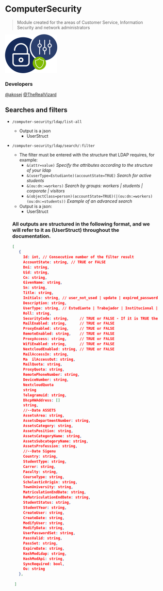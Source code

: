 # ComputerSecurity
> Module created for the areas of Customer Service, Information Security and network administrators

![logo](./seginfLogo.png)

### Developers
[@akosej](https://github.com/akosej)
[@TheRealVizard](https://github.com/TheRealVizard)


## Searches and filters
   + `/computer-security/ldap/list-all`
     + Output is a json
       + UserStruct
   + `/computer-security/ldap/search/:filter`
     + The filter must be entered with the structure that LDAP requires, for example:
       + `&(attr=value)` _Specify the attributes according to the structure of your ldap_
       + `&(userType=Estudiante)(accountState=TRUE)` _Search for active students_
       + `&(ou:dn:=workers)` _Search by groups: workers | students | corporate | visitors_
       + `&(objectClass=person)(accountState=TRUE)(|(ou:dn:=workers)(ou:dn:=students))` _Example of an advanced search_
       
      - Output is a json:
         + UserStruct
         
      ### All outputs are structured in the following format, and we will refer to it as (UserStruct) throughout the documentation.
     ```json
     [
        {
          Id: int, // Consecutive number of the filter result
          AccountState: string, // TRUE or FALSE
          Dni: string,
          Uid: string,
          Cn: string,
          GivenName: string,
          Sn: string,
          Title: string,
          Initials: string, // user_not_used | update | expired_password | inactivity -- This attribute determines the descriptive status of the user
          Description: string,
          UserType: string, // Estudiante | Trabajador | Institucional | Temporal
          Roll: string,
          SecurityCode: string,     // TRUE or FALSE - If it is TRUE the twoFactor will be enabled
          MailEnabled: string,      // TRUE or FALSE
          ProxyEnabled: string,     // TRUE or FALSE
          RemoteEnabled: string,    // TRUE or FALSE
          ProxyAccess: string,      // TRUE or FALSE
          WifiEnabled: string,      // TRUE or FALSE
          NextcloudEnabled: string, // TRUE or FALSE
          MailAccessIn: string,
          Ma  ilAccessOut: string,
          MailQuota: string,
          ProxyQuota: string,
          RemotePhoneNumber: string,
          DeviceNumber: string,
          NextcloudQuota
          string
          Telegramuid: string,
          DhcpHWAddress: []
          string,
          //--Date ASSETS
          AssetsArea: string,
          AssetsDepartmentNumber: string,
          AssetsCategory: string,
          AssetsPosition: string,
          AssetsCategoryName: string,
          AssetsSubcategoryName: string,
          AssetsProfession: string,
          //--Date Sigenu
          Country: string,
          StudentType: string,
          Carrer: string,
          Faculty: string,
          CourseType: string,
          ScholasticOrigin: string,
          TownUniversity: string,
          MatriculationEndDate: string,
          ReMatriculationEndDate: string,
          StudentStatus: string,
          StudentYear: string,
          CreateUser: string,
          CreateDate: string,
          ModifyUser: string,
          ModifyData: string,
          UserPasswordSet: string,
          PassValid: string,
          PassSet: string,
          ExpireDate: string,
          HashModLdap: string,
          HashModApi: string,
          SyncRequired: bool,
          Ou: string
        },
        
      ]